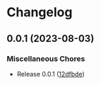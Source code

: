 # Changelog

## 0.0.1 (2023-08-03)


### Miscellaneous Chores

* Release 0.0.1 ([12dfbde](https://github.com/cloudquery/plugin-pb-java/commit/12dfbde86335512a15b410e1e08e35c551c6f80f))
